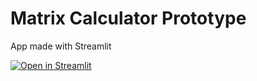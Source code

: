 # Matrix Calculator Prototype

App made with Streamlit

[![Open in Streamlit](https://blank-app-etwihlc9c7w.streamlit.app/)](https://matrix_calculator_wip.app/)
